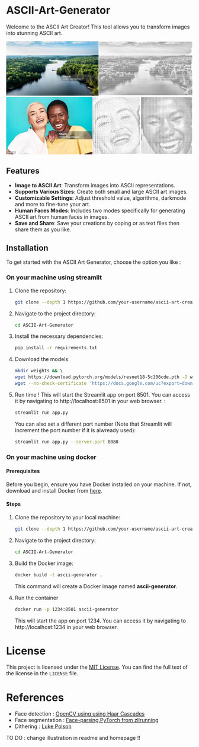 # ASCII-Art-Generator

Welcome to the ASCII Art Creator! This tool allows you to transform images into stunning ASCII art.

![Classic mode illustration](illustration/classic.jpg "Classic mode illustration")
![Multiportrait mode illustration](illustration/multiportrait.jpg "Multiportrait mode illustration")

## Features

- **Image to ASCII Art**: Transform images into ASCII representations.
- **Supports Various Sizes**: Create both small and large ASCII art images.
- **Customizable Settings**: Adjust threshold value, algorithms, darkmode and more to fine-tune your art.
- **Human Faces Modes**: Includes two modes specifically for generating ASCII art from human faces in images.
- **Save and Share**: Save your creations by coping or as text files then share them as you like.

## Installation

To get started with the ASCII Art Generator, choose the option you like :

### On your machine using streamlit

1. Clone the repository:
    ```bash
    git clone --depth 1 https://github.com/your-username/ascii-art-creator.git
    ```

2. Navigate to the project directory:
    ```bash
    cd ASCII-Art-Generator
    ```

3. Install the necessary dependencies:
    ```bash
    pip install -r requirements.txt
    ```

4. Download the models
   ```bash
   mkdir weights && \ 
   wget https://download.pytorch.org/models/resnet18-5c106cde.pth -O weights/resnet18-5c106cde.pth && \
   wget --no-check-certificate 'https://docs.google.com/uc?export=download&id=154JgKpzCPW82qINcVieuPH3fZ2e0P812' -O weights/face_parsing.pth
   ```

5. Run time ! This will start the Streamlit app on port 8501. You can access it by navigating to http://localhost:8501 in your web browser. :
    ```bash
    streamlit run app.py 
    ```
    You can also set a different port number (Note that Streamlit will increment the port number if it is alwready used):
    ```bash
    streamlit run app.py --server.port 8080
    ```

### On your machine using docker

#### Prerequisites

Before you begin, ensure you have Docker installed on your machine. If not, download and install Docker from [here](https://docs.docker.com/engine/install/).

#### Steps

1. Clone the repository to your local machine:
    ```bash
    git clone --depth 1 https://github.com/your-username/ascii-art-creator.git
    ```

2. Navigate to the project directory:
    ```bash
    cd ASCII-Art-Generator
    ```

3. Build the Docker image:
    ```bash
    docker build -t ascii-generator .
    ```
    This command will create a Docker image named **ascii-generator**.

4. Run the container
    ```bash
    docker run -p 1234:8501 ascii-generator 
    ```
    This will start the app on port 1234. You can access it by navigating to http://localhost:1234 in your web browser.


# License

This project is licensed under the [MIT License](LICENSE). You can find the full text of the license in the `LICENSE` file.

# References

- Face detection : [OpenCV using using Haar Cascades](https://docs.opencv.org/4.x/d2/d99/tutorial_js_face_detection.html)
- Face segmentation : [Face-parsing.PyTorch from zllrunning](https://github.com/zllrunning/face-parsing.PyTorch/tree/master)
- Dithering : [Luke Polson](https://github.com/lukepolson/youtube_channel/blob/main/Python%20Metaphysics%20Series/vid39.ipynb)

TO DO : change illustration in readme and homepage !!